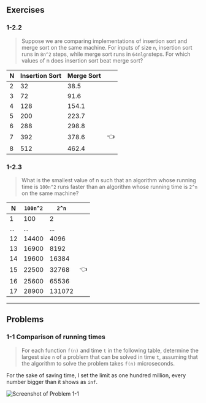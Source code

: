 ## Exercises

### 1-2.2

> Suppose we are comparing implementations of insertion sort and merge sort on the same machine. For inputs of size `n`, insertion sort runs in `8n^2` steps, while merge sort runs in `64nlgn`steps. For which values of n does insertion sort beat merge sort?

| N   | Insertion Sort | Merge Sort |     |
| --- | -------------- | ---------- | --- |
| 2   | 32             | 38.5       |
| 3   | 72             | 91.6       |
| 4   | 128            | 154.1      |
| 5   | 200            | 223.7      |
| 6   | 288            | 298.8      |
| 7   | 392            | 378.6      | 👈  |
| 8   | 512            | 462.4      |

### 1-2.3

> What is the smallest value of n such that an algorithm whose running time is `100n^2` runs faster than an algorithm whose running time is `2^n` on the same machine?

| N   | `100n^2` | `2^n`  |     |
| --- | -------- | ------ | --- |
| 1   | 100      | 2      |
| ... | ...      | ...    |
| 12  | 14400    | 4096   |
| 13  | 16900    | 8192   |
| 14  | 19600    | 16384  |
| 15  | 22500    | 32768  | 👈  |
| 16  | 25600    | 65536  |
| 17  | 28900    | 131072 |

---

## Problems

### 1-1 Comparison of running times

> For each function `f(n)` and time `t` in the following table, determine the largest size `n` of a problem that can be solved in time `t`, assuming that the algorithm to solve the problem takes `f(n)` microseconds.

For the sake of saving time, I set the limit as one hundred million, every number bigger than it shows as `inf`.

![Screenshot of Problem 1-1](https://i.imgur.com/BeDDMXH.png)
